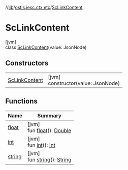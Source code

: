 //[lib](../../../index.md)/[ostis.jesc.ctx.etc](../index.md)/[ScLinkContent](index.md)

# ScLinkContent

[jvm]\
class [ScLinkContent](index.md)(value: JsonNode)

## Constructors

| | |
|---|---|
| [ScLinkContent](-sc-link-content.md) | [jvm]<br>constructor(value: JsonNode) |

## Functions

| Name | Summary |
|---|---|
| [float](float.md) | [jvm]<br>fun [float](float.md)(): [Double](https://kotlinlang.org/api/latest/jvm/stdlib/kotlin/-double/index.html) |
| [int](int.md) | [jvm]<br>fun [int](int.md)(): [Int](https://kotlinlang.org/api/latest/jvm/stdlib/kotlin/-int/index.html) |
| [string](string.md) | [jvm]<br>fun [string](string.md)(): [String](https://kotlinlang.org/api/latest/jvm/stdlib/kotlin/-string/index.html) |
